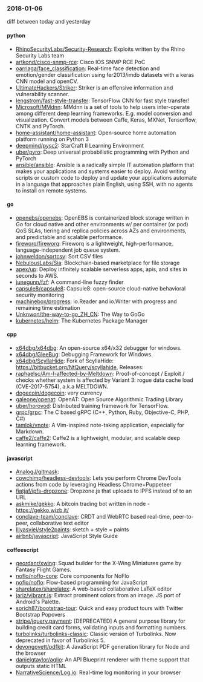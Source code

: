 ### 2018-01-06
diff between today and yesterday

#### python
* [RhinoSecurityLabs/Security-Research](https://github.com/RhinoSecurityLabs/Security-Research): Exploits written by the Rhino Security Labs team
* [artkond/cisco-snmp-rce](https://github.com/artkond/cisco-snmp-rce): Cisco IOS SNMP RCE PoC
* [oarriaga/face_classification](https://github.com/oarriaga/face_classification): Real-time face detection and emotion/gender classification using fer2013/imdb datasets with a keras CNN model and openCV.
* [UltimateHackers/Striker](https://github.com/UltimateHackers/Striker): Striker is an offensive information and vulnerability scanner.
* [lengstrom/fast-style-transfer](https://github.com/lengstrom/fast-style-transfer): TensorFlow CNN for fast style transfer! 
* [Microsoft/MMdnn](https://github.com/Microsoft/MMdnn): MMdnn is a set of tools to help users inter-operate among different deep learning frameworks. E.g. model conversion and visualization. Convert models between Caffe, Keras, MXNet, Tensorflow, CNTK and PyTorch.
* [home-assistant/home-assistant](https://github.com/home-assistant/home-assistant):  Open-source home automation platform running on Python 3
* [deepmind/pysc2](https://github.com/deepmind/pysc2): StarCraft II Learning Environment
* [uber/pyro](https://github.com/uber/pyro): Deep universal probabilistic programming with Python and PyTorch
* [ansible/ansible](https://github.com/ansible/ansible): Ansible is a radically simple IT automation platform that makes your applications and systems easier to deploy. Avoid writing scripts or custom code to deploy and update your applications automate in a language that approaches plain English, using SSH, with no agents to install on remote systems.

#### go
* [openebs/openebs](https://github.com/openebs/openebs): OpenEBS is containerized block storage written in Go for cloud native and other environments w/ per container (or pod) QoS SLAs, tiering and replica policies across AZs and environments, and predictable and scalable performance.
* [fireworq/fireworq](https://github.com/fireworq/fireworq): Fireworq is a lightweight, high-performance, language-independent job queue system.
* [johnweldon/sortcsv](https://github.com/johnweldon/sortcsv): Sort CSV files
* [NebulousLabs/Sia](https://github.com/NebulousLabs/Sia): Blockchain-based marketplace for file storage
* [apex/up](https://github.com/apex/up): Deploy infinitely scalable serverless apps, apis, and sites in seconds to AWS.
* [junegunn/fzf](https://github.com/junegunn/fzf):  A command-line fuzzy finder
* [capsule8/capsule8](https://github.com/capsule8/capsule8): Capsule8: open-source cloud-native behavioral security monitoring
* [machinebox/progress](https://github.com/machinebox/progress): io.Reader and io.Writer with progress and remaining time estimation
* [Unknwon/the-way-to-go_ZH_CN](https://github.com/Unknwon/the-way-to-go_ZH_CN): The Way to GoGo
* [kubernetes/helm](https://github.com/kubernetes/helm): The Kubernetes Package Manager

#### cpp
* [x64dbg/x64dbg](https://github.com/x64dbg/x64dbg): An open-source x64/x32 debugger for windows.
* [x64dbg/GleeBug](https://github.com/x64dbg/GleeBug): Debugging Framework for Windows.
* [x64dbg/ScyllaHide](https://github.com/x64dbg/ScyllaHide): Fork of ScyllaHide: https://bitbucket.org/NtQuery/scyllahide, Releases:
* [raphaelsc/Am-I-affected-by-Meltdown](https://github.com/raphaelsc/Am-I-affected-by-Meltdown): Proof-of-concept / Exploit / checks whether system is affected by Variant 3: rogue data cache load (CVE-2017-5754), a.k.a MELTDOWN.
* [dogecoin/dogecoin](https://github.com/dogecoin/dogecoin): very currency
* [galeone/openat](https://github.com/galeone/openat): OpenAT: Open Source Algorithmic Trading Library
* [uber/horovod](https://github.com/uber/horovod): Distributed training framework for TensorFlow.
* [grpc/grpc](https://github.com/grpc/grpc): The C based gRPC (C++, Python, Ruby, Objective-C, PHP, C#)
* [tamlok/vnote](https://github.com/tamlok/vnote): A Vim-inspired note-taking application, especially for Markdown.
* [caffe2/caffe2](https://github.com/caffe2/caffe2): Caffe2 is a lightweight, modular, and scalable deep learning framework.

#### javascript
* [AnalogJ/gitmask](https://github.com/AnalogJ/gitmask): 
* [cowchimp/headless-devtools](https://github.com/cowchimp/headless-devtools): Lets you perform Chrome DevTools actions from code by leveraging Headless Chrome+Puppeteer
* [fiatjaf/ipfs-dropzone](https://github.com/fiatjaf/ipfs-dropzone): Dropzone.js that uploads to IPFS instead of to an URL
* [askmike/gekko](https://github.com/askmike/gekko): A bitcoin trading bot written in node - https://gekko.wizb.it/
* [conclave-team/conclave](https://github.com/conclave-team/conclave): CRDT and WebRTC based real-time, peer-to-peer, collaborative text editor
* [lllyasviel/style2paints](https://github.com/lllyasviel/style2paints): sketch + style = paints 
* [airbnb/javascript](https://github.com/airbnb/javascript): JavaScript Style Guide

#### coffeescript
* [geordanr/xwing](https://github.com/geordanr/xwing): Squad builder for the X-Wing Miniatures game by Fantasy Flight Games.
* [noflo/noflo-core](https://github.com/noflo/noflo-core): Core components for NoFlo
* [noflo/noflo](https://github.com/noflo/noflo): Flow-based programming for JavaScript
* [sharelatex/sharelatex](https://github.com/sharelatex/sharelatex): A web-based collaborative LaTeX editor
* [jariz/vibrant.js](https://github.com/jariz/vibrant.js): Extract prominent colors from an image. JS port of Android's Palette.
* [sorich87/bootstrap-tour](https://github.com/sorich87/bootstrap-tour): Quick and easy product tours with Twitter Bootstrap Popovers
* [stripe/jquery.payment](https://github.com/stripe/jquery.payment): [DEPRECATED] A general purpose library for building credit card forms, validating inputs and formatting numbers.
* [turbolinks/turbolinks-classic](https://github.com/turbolinks/turbolinks-classic): Classic version of Turbolinks. Now deprecated in favor of Turbolinks 5.
* [devongovett/pdfkit](https://github.com/devongovett/pdfkit): A JavaScript PDF generation library for Node and the browser
* [danielgtaylor/aglio](https://github.com/danielgtaylor/aglio): An API Blueprint renderer with theme support that outputs static HTML
* [NarrativeScience/Log.io](https://github.com/NarrativeScience/Log.io): Real-time log monitoring in your browser
